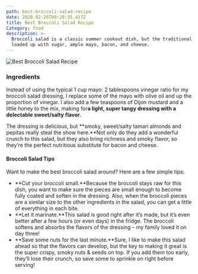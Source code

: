 ```yaml
---
path: best-broccoli-salad-recipe
date: 2020-02-26T09:28:35.417Z
title: Best Broccoli Salad Recipe
Category: food
description: >-
  Broccoli salad is a classic summer cookout dish, but the traditional recipe is
  loaded up with sugar, ample mayo, bacon, and cheese.
---
```


![Best Broccoli Salad Recipe](/assets/Broccoli-Salad-3.jpg "Best Broccoli Salad Recipe")

### Ingredients

Instead of using the typical 1 cup mayo: 2 tablespoons vinegar ratio for my broccoli salad dressing, I replace some of the mayo with olive oil and up the proportion of vinegar. I also add a few teaspoons of Dijon mustard and a little honey to the mix, making for**a light, super tangy dressing with a delectable sweet/salty flavor.**

The dressing is delicious, but **smoky, sweet/salty tamari almonds and pepitas really steal the show here.**Not only do they add a wonderful crunch to this salad, but they also bring richness and smoky flavor, so they’re the perfect nutritious substitute for bacon and cheese.

#### Broccoli Salad Tips

Want to make the best broccoli salad around? Here are a few simple tips:

- **Cut your broccoli small.**Because the broccoli stays raw for this dish, you want to make sure the pieces are small enough to become fully coated and soften in the dressing. Also, when the broccoli pieces are a similar size to the other ingredients in the salad, you can get a little of everything in each bite.
- **Let it marinate.**This salad is good right after it’s made, but it’s even better after a few hours (or even days) in the fridge. The broccoli softens and absorbs the flavors of the dressing – my family loved it on day three!
- **Save some nuts for the last minute.**Sure, I like to make this salad ahead so that the flavors can develop, but the key to making it great is the super crispy, smoky nuts & seeds on top. If you add them too early, they’ll lose their crunch, so save some to sprinkle on right before serving!
